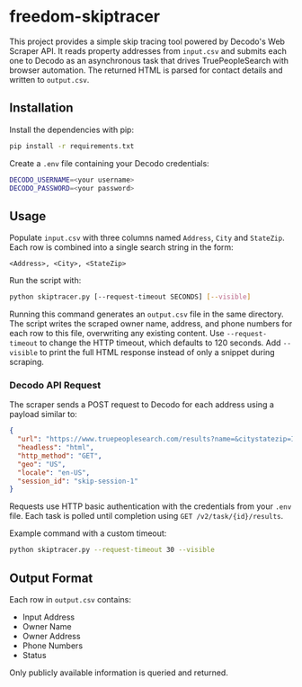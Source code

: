# freedom-skiptracer

This project provides a simple skip tracing tool powered by Decodo's Web Scraper API. It reads property addresses from `input.csv` and submits each one to Decodo as an asynchronous task that drives TruePeopleSearch with browser automation. The returned HTML is parsed for contact details and written to `output.csv`.

## Installation

Install the dependencies with pip:

```bash
pip install -r requirements.txt
```

Create a `.env` file containing your Decodo credentials:

```bash
DECODO_USERNAME=<your username>
DECODO_PASSWORD=<your password>
```

## Usage

Populate `input.csv` with three columns named `Address`, `City` and
`StateZip`. Each row is combined into a single search string in the form:

```
<Address>, <City>, <StateZip>
```

Run the script with:

```bash
python skiptracer.py [--request-timeout SECONDS] [--visible]
```
Running this command generates an `output.csv` file in the same directory. The
script writes the scraped owner name, address, and phone numbers for each row to this
file, overwriting any existing content. Use `--request-timeout` to change the HTTP timeout, which defaults to 120 seconds. Add `--visible` to print the full HTML response instead of only a snippet during scraping.

### Decodo API Request

The scraper sends a POST request to Decodo for each address using a payload similar to:

```json
{
  "url": "https://www.truepeoplesearch.com/results?name=&citystatezip=IN+47371",
  "headless": "html",
  "http_method": "GET",
  "geo": "US",
  "locale": "en-US",
  "session_id": "skip-session-1"
}
```
Requests use HTTP basic authentication with the credentials from your `.env` file. Each
task is polled until completion using `GET /v2/task/{id}/results`.

Example command with a custom timeout:

```bash
python skiptracer.py --request-timeout 30 --visible
```

## Output Format

Each row in `output.csv` contains:

- Input Address
- Owner Name
- Owner Address
- Phone Numbers
- Status

Only publicly available information is queried and returned.

